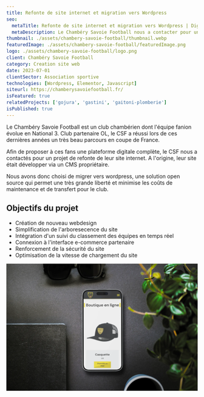 ```yaml
---
title: Refonte de site internet et migration vers Wordpress
seo:
  metaTitle: Refonte de site internet et migration vers Wordpress | Digit Alp
  metaDescription: Le Chambéry Savoie Football nous a contacter pour un projet de refonte de leur site internet. Une ancienne version du site réalisée via un CMS propriétaire.
thumbnail: ./assets/chambery-savoie-football/thumbnail.webp
featuredImage: ./assets/chambery-savoie-football/featuredImage.png
logo: ./assets/chambery-savoie-football/logo.png
client: Chambéry Savoie Football
category: Creation site web
date: 2023-07-01
clientSector: Association sportive
technologies: [Wordpress, Elementor, Javascript]
siteurl: https://chamberysavoiefootball.fr/
isFeatured: true
relatedProjects: ['gojura', 'gastini', 'gaitoni-plomberie']
isPublished: true
---
```


Le Chambéry Savoie Football est un club chambérien dont l'équipe fanion évolue en National 3. Club partenaire OL, le CSF a réussi lors de ces dernières années un très beau parcours en coupe de France.

Afin de proposer à ces fans une plateforme digitale complète, le CSF nous a contactés pour un projet de refonte de leur site internet. A l'origine, leur site était développer via un CMS propriétaire.

Nous avons donc choisi de migrer vers wordpress, une solution open source qui permet une très grande liberté et minimise les coûts de maintenance et de transfert pour le club.

## Objectifs du projet

- Création de nouveau webdesign
- Simplification de l'arboresecence du site
- Intégration d'un suivi du classement des équipes en temps réel
- Connexion à l'interface e-commerce partenaire
- Renforcement de la sécurité du site
- Optimisation de la vitesse de chargement du site

![version mobile du site wordpress du Chambéry Savoie Football](./assets/chambery-savoie-football/mockup-mobile.webp)
